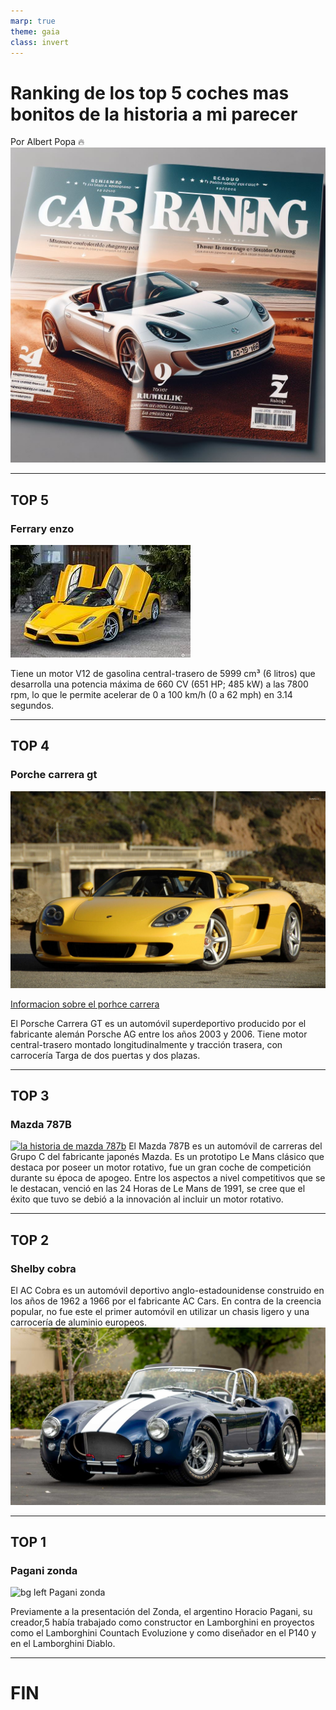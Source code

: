 ```yaml
---
marp: true
theme: gaia
class: invert
--- 
```


# <!--fit-->Ranking de los top 5 coches mas bonitos de la historia a mi parecer 

Por Albert Popa :fire:
![bg ](portada_ranking.jpeg)

---
## TOP 5
### Ferrary enzo
<!-- foto -->
![bg left width: 300px height:300px](enzo.jpeg) 

Tiene un motor V12 de gasolina central-trasero de 5999 cm³ (6 litros) que desarrolla una potencia máxima de 660 CV (651 HP; 485 kW) a las 7800 rpm, lo que le permite acelerar de 0 a 100 km/h (0 a 62 mph) en 3.14 segundos.

---
## TOP 4

### Porche carrera gt
<!-- foto -->
![bg ](porche.jpg)

<!-- Enlaces -->
[Informacion sobre el porhce carrera](https://www.youtube.com/watch?v=tkiHZlFcOTA)

El Porsche Carrera GT es un automóvil superdeportivo producido por el fabricante alemán Porsche AG entre los años 2003 y 2006. Tiene motor central-trasero montado longitudinalmente y tracción trasera, con carrocería Targa de dos puertas y dos plazas.

--- 

## TOP 3
### Mazda 787B
[![la historia de mazda 787b](https://img.youtube.com/Ezcj0f0QwVQ/0.jpg)](https://www.youtube.com/watch?v=Ezcj0f0QwVQ)
El Mazda 787B es un automóvil de carreras del Grupo C del fabricante japonés Mazda. Es un prototipo Le Mans clásico que destaca por poseer un motor rotativo, fue un gran coche de competición durante su época de apogeo. Entre los aspectos a nivel competitivos que se le destacan, venció en las 24 Horas de Le Mans de 1991, se cree que el éxito que tuvo se debió a la innovación al incluir un motor rotativo.

---

## TOP 2
### Shelby cobra 
El AC Cobra es un automóvil deportivo anglo-estadounidense construido en los años de 1962 a 1966 por el fabricante AC Cars. En contra de la creencia popular, no fue este el primer automóvil en utilizar un chasis ligero y una carrocería de aluminio europeos.
![bg right width: ](shelby.jpg)

---

## TOP 1
### Pagani zonda
![ bg left Pagani zonda](https://i.pinimg.com/564x/c9/2f/6f/c92f6fdfc3eb538960f080b189ec3684.jpg)

Previamente a la presentación del Zonda, el argentino Horacio Pagani, su creador,5​ había trabajado como constructor en Lamborghini en proyectos como el Lamborghini Countach Evoluzione y como diseñador en el P140 y en el Lamborghini Diablo.

---

# <!--fit-->FIN